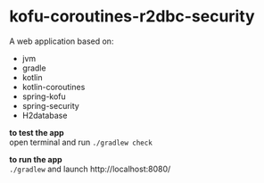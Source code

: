 # kofu-coroutines-r2dbc-security

A web application based on: 
* jvm
* gradle
* kotlin
* kotlin-coroutines
* spring-kofu
* spring-security
* H2database

**to test the app**<br/>
open terminal and run `./gradlew check`<br/>

**to run the app**<br/>
`./gradlew` and launch http://localhost:8080/ 